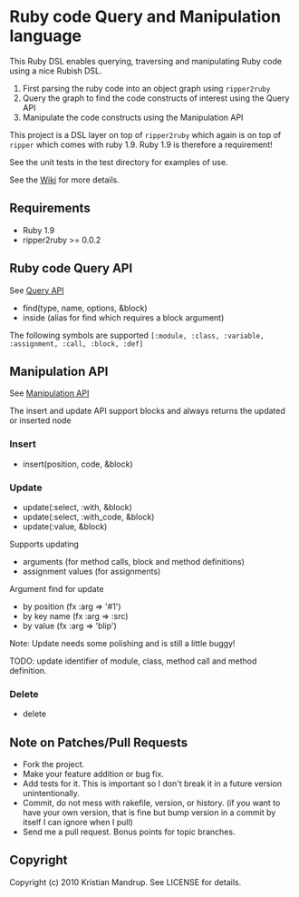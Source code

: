 # Ruby code Query and Manipulation language ##

This Ruby DSL enables querying, traversing and manipulating Ruby code using a nice Rubish DSL.

1. First parsing the ruby code into an object graph using `ripper2ruby`
2. Query the graph to find the code constructs of interest using the Query API
3. Manipulate the code constructs using the Manipulation API

This project is a DSL layer on top of `ripper2ruby` which again is on top of `ripper` which comes with ruby 1.9. 
Ruby 1.9 is therefore a requirement! 

See the unit tests in the test directory for examples of use.

See the [Wiki](http://wiki.github.com/kristianmandrup/ruby_traverser_dsl "Wiki") for more details.

## Requirements ##
* Ruby 1.9
* ripper2ruby >= 0.0.2 

## Ruby code Query API ##

See [Query API](http://wiki.github.com/kristianmandrup/ruby_traverser_dsl/finder-api "Query API")

* find(type, name, options, &block)
* inside (alias for find which requires a block argument)

The following symbols are supported `[:module, :class, :variable, :assignment, :call, :block, :def]`

## Manipulation API ##

See [Manipulation API](http://wiki.github.com/kristianmandrup/ruby_traverser_dsl/manipulation-api "Manipulation API")

The insert and update API support blocks and always returns the updated or inserted node

### Insert ##
* insert(position, code, &block)

### Update ##
* update(:select, :with, &block)
* update(:select, :with_code, &block)
* update(:value, &block)

Supports updating 
* arguments (for method calls, block and method definitions)
* assignment values (for assignments)

Argument find for update
* by position (fx :arg => '#1')
* by key name (fx :arg => :src) 
* by value (fx :arg => 'blip')

Note:
Update needs some polishing and is still a little buggy!
                                                              
TODO:
update identifier of module, class, method call and method definition. 

### Delete ##
* delete

## Note on Patches/Pull Requests ##
 
* Fork the project.
* Make your feature addition or bug fix.
* Add tests for it. This is important so I don't break it in a
  future version unintentionally.
* Commit, do not mess with rakefile, version, or history.
  (if you want to have your own version, that is fine but bump version in a commit by itself I can ignore when I pull)
* Send me a pull request. Bonus points for topic branches.

## Copyright ##

Copyright (c) 2010 Kristian Mandrup. See LICENSE for details.